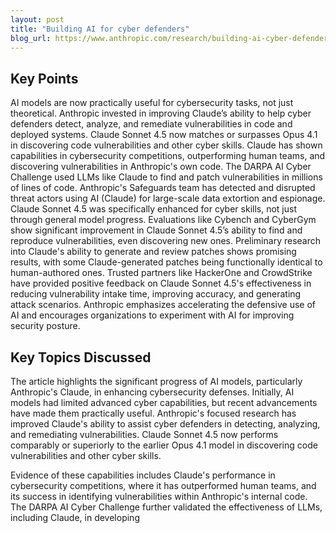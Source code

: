 ```yaml
---
layout: post 
title: "Building AI for cyber defenders"
blog_url: https://www.anthropic.com/research/building-ai-cyber-defenders?utm_source=tldrai 
---
```




## Key Points

AI models are now practically useful for cybersecurity tasks, not just theoretical.
Anthropic invested in improving Claude’s ability to help cyber defenders detect, analyze, and remediate vulnerabilities in code and deployed systems.
Claude Sonnet 4.5 now matches or surpasses Opus 4.1 in discovering code vulnerabilities and other cyber skills.
Claude has shown capabilities in cybersecurity competitions, outperforming human teams, and discovering vulnerabilities in Anthropic's own code.
The DARPA AI Cyber Challenge used LLMs like Claude to find and patch vulnerabilities in millions of lines of code.
Anthropic's Safeguards team has detected and disrupted threat actors using AI (Claude) for large-scale data extortion and espionage.
Claude Sonnet 4.5 was specifically enhanced for cyber skills, not just through general model progress.
Evaluations like Cybench and CyberGym show significant improvement in Claude Sonnet 4.5’s ability to find and reproduce vulnerabilities, even discovering new ones.
Preliminary research into Claude's ability to generate and review patches shows promising results, with some Claude-generated patches being functionally identical to human-authored ones.
Trusted partners like HackerOne and CrowdStrike have provided positive feedback on Claude Sonnet 4.5's effectiveness in reducing vulnerability intake time, improving accuracy, and generating attack scenarios.
Anthropic emphasizes accelerating the defensive use of AI and encourages organizations to experiment with AI for improving security posture.

## Key Topics Discussed

The article highlights the significant progress of AI models, particularly Anthropic's Claude, in enhancing cybersecurity defenses. Initially, AI models had limited advanced cyber capabilities, but recent advancements have made them practically useful. Anthropic's focused research has improved Claude's ability to assist cyber defenders in detecting, analyzing, and remediating vulnerabilities. Claude Sonnet 4.5 now performs comparably or superiorly to the earlier Opus 4.1 model in discovering code vulnerabilities and other cyber skills.

Evidence of these capabilities includes Claude's performance in cybersecurity competitions, where it has outperformed human teams, and its success in identifying vulnerabilities within Anthropic's internal code. The DARPA AI Cyber Challenge further validated the effectiveness of LLMs, including Claude, in developing 

